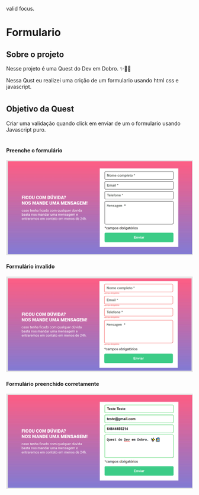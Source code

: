 valid
focus.
# Formulario

## Sobre o projeto

Nesse projeto é uma Quest do Dev em Dobro. ✨🧙‍♂️

Nessa Qust eu realizei uma crição de um formulario usando html css e javascript.
#
## Objetivo da Quest

Criar uma validação quando click em enviar de um o formulario usando Javascript puro.
#
#### Preenche o formulário 
<img src="src/imgs/imagem.png" alt="Imagem um eu formulario">

#### Formulário invalido
<img src="src/imgs/imagem2.png" alt="Imagem um eu formulario">

#### Formulário preenchido corretamente
<img src="src/imgs/imagem3.png" alt="Imagem um eu formulario">